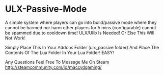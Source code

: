# ULX-Passive-Mode
A simple system where players can go into build/passive mode where they cannot be harmed nor harm other players for 5 mins (configurable) cannot be spammed due to cooldown time!
ULX/Ulib Is Needed! Or Else This Will Not Work!

Simply Place This In Your Addons Folder (ulx_passive folder) And Place The Contents Of The Lua Folder In Your Lua Folder!
EASY!

Any Questions Feel Free To Message Me On Steam
http://steamcommunity.com/id/maccydgaming/
